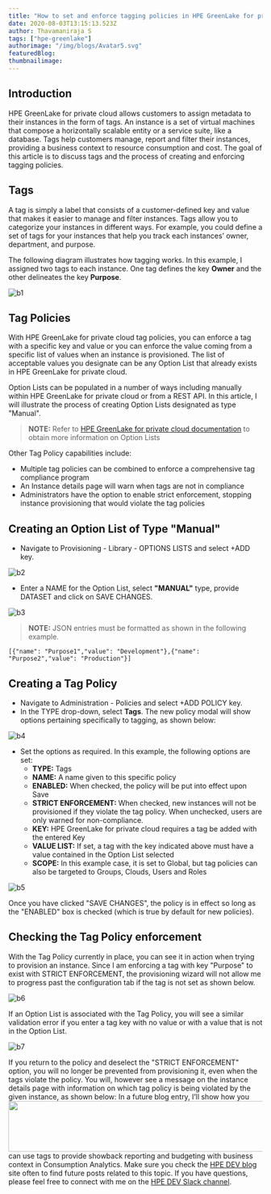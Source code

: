 ```yaml
---
title: "How to set and enforce tagging policies in HPE GreenLake for private cloud"
date: 2020-08-03T13:15:13.523Z
author: Thavamaniraja S 
tags: ["hpe-greenlake"]
authorimage: "/img/blogs/Avatar5.svg"
featuredBlog:
thumbnailimage:
---
```

## Introduction
HPE GreenLake for private cloud allows customers to assign metadata to their instances in the form of tags. An instance is a set of virtual machines that compose a horizontally scalable entity or a service suite, like a database. Tags help customers manage, report and filter their instances, providing a business context to resource consumption and cost. The goal of this article is to discuss tags and the process of creating and enforcing tagging policies.  
            

## Tags
A tag is simply a label that consists of a customer-defined key and value that makes it easier to manage and filter instances. Tags allow you to categorize your instances in different ways. For example, you could define a set of tags for your instances that help you track each instances’ owner, department, and purpose. 
          
The following diagram illustrates how tagging works. In this example, I assigned two tags to each instance. One tag defines the key **Owner** and the other delineates the key **Purpose**.



![b1](https://hpe-developer-portal.s3.amazonaws.com/uploads/media/2020/7/b1-1596460810780.png)

## Tag Policies
With HPE GreenLake for private cloud tag policies, you can enforce a tag with a specific key and value or you can enforce the value coming from a specific list of values when an instance is provisioned. The list of acceptable values you designate can be any Option List that already exists in HPE GreenLake for private cloud.       
         
Option Lists can be populated in a number of ways including manually within HPE GreenLake for private cloud or from a REST API. In this article, I will illustrate the process of creating Option Lists designated as type "Manual".

>**NOTE:** Refer to [HPE GreenLake for private cloud documentation](https://cmpdocs.privatecloud.greenlake.hpe.com/en/latest/provisioning/library/library.html) to obtain more information on Option Lists

Other Tag Policy capabilities include:
- Multiple tag policies can be combined to enforce a comprehensive tag compliance program
- An Instance details page will warn when tags are not in compliance
- Administrators have the option to enable strict enforcement, stopping instance provisioning that would violate the tag policies


## Creating an Option List of Type "Manual"
*	Navigate to Provisioning - Library - OPTIONS LISTS and select +ADD key.


![b2](https://hpe-developer-portal.s3.amazonaws.com/uploads/media/2020/7/b2-1596460824531.png)

*	Enter a NAME for the Option List, select **"MANUAL"** type, provide DATASET and click on SAVE CHANGES.

![b3](https://hpe-developer-portal.s3.amazonaws.com/uploads/media/2020/7/b3-1596460832147.png)

>**NOTE:** JSON entries must be formatted as shown in the following example.    
>
```[{"name": "Purpose1","value": "Development"},{"name": "Purpose2","value": "Production"}]```


## Creating a Tag Policy
*	Navigate to Administration - Policies and select +ADD POLICY key.
*	In the TYPE drop-down, select **Tags**. The new policy modal will show options pertaining specifically to tagging, as shown below:


![b4](https://hpe-developer-portal.s3.amazonaws.com/uploads/media/2020/7/b4-1596460839745.png)

* Set the options as required. In this example, the following options are set: 
  * **TYPE:** Tags
  * **NAME:** A name given to this specific policy
  * **ENABLED:** When checked, the policy will be put into effect upon Save
  * **STRICT ENFORCEMENT:** When checked, new instances will not be provisioned if they violate the tag policy. When unchecked, users are only warned for non-compliance.
  * **KEY:** HPE GreenLake for private cloud requires a tag be added with the entered Key
  * **VALUE LIST:** If set, a tag with the key indicated above must have a value contained in the Option List selected
  * **SCOPE:** In this example case, it is set to Global, but tag policies can also be targeted to Groups, Clouds, Users and Roles


![b5](https://hpe-developer-portal.s3.amazonaws.com/uploads/media/2020/7/b5-1596460846266.png)

Once you have clicked "SAVE CHANGES", the policy is in effect so long as the "ENABLED" box is checked (which is true by default for new policies).


## Checking the Tag Policy enforcement
With the Tag Policy currently in place, you can see it in action when trying to provision an instance. Since I am enforcing a tag with key "Purpose" to exist with STRICT ENFORCEMENT, the provisioning wizard will not allow me to progress past the configuration tab if the tag is not set as shown below.


![b6](https://hpe-developer-portal.s3.amazonaws.com/uploads/media/2020/7/b6-1596460852753.png)

If an Option List is associated with the Tag Policy, you will see a similar validation error if you enter a tag key with no value or with a value that is not in the Option List.

![b7](https://hpe-developer-portal.s3.amazonaws.com/uploads/media/2020/7/b7-1596460859332.png)

If you return to the policy and deselect the "STRICT ENFORCEMENT" option, you will no longer be prevented from provisioning it, even when the tags violate the policy. You will, however see a message on the instance details page with information on which tag policy is being violated by the given instance, as shown below:<img src="/uploads/media/2020/7/b8-1596470828071.png" height="100" width="700" align="left">     In a future blog entry, I’ll show how you can use tags to provide showback reporting and budgeting with business context in Consumption Analytics. Make sure you check the [HPE DEV blog](https://developer.hpe.com/blog) site often to find future posts related to this topic. If you have questions, please feel free to connect with me on the [HPE DEV Slack channel](https://slack.hpedev.io/).
                 
